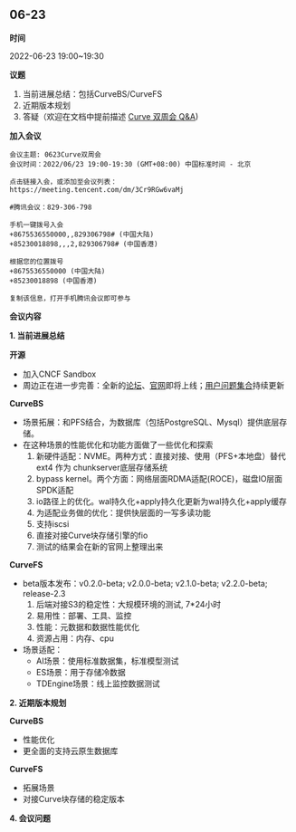 ## 06-23
**时间** 

2022-06-23 19:00~19:30

**议题**

1. 当前进展总结：包括CurveBS/CurveFS
2. 近期版本规划
3. 答疑（欢迎在文档中提前描述 [Curve 双周会 Q&A](https://docs.qq.com/doc/DSHdlZExPckVUQm1W))

**加入会议**

```
会议主题: 0623Curve双周会
会议时间：2022/06/23 19:00-19:30 (GMT+08:00) 中国标准时间 - 北京

点击链接入会，或添加至会议列表：
https://meeting.tencent.com/dm/3Cr9RGw6vaMj

#腾讯会议：829-306-798

手机一键拨号入会
+8675536550000,,829306798# (中国大陆)
+85230018898,,,2,829306798# (中国香港)

根据您的位置拨号
+8675536550000 (中国大陆)
+85230018898 (中国香港)

复制该信息，打开手机腾讯会议即可参与
```

**会议内容**

**1. 当前进展总结**

**开源**

- 加入CNCF Sandbox
- 周边正在进一步完善：全新的[论坛](https://ask.opencurve.io/)、[官网](http://www.opencurve.io/)即将上线；[用户问题集合](https://github.com/opencurve/curve/wiki/Curve-FAQ)持续更新

**CurveBS**

- 场景拓展：和PFS结合，为数据库（包括PostgreSQL、Mysql）提供底层存储。
- 在这种场景的性能优化和功能方面做了一些优化和探索
    1. 新硬件适配：NVME。两种方式：直接对接、使用（PFS+本地盘）替代 ext4 作为 chunkserver底层存储系统
    2. bypass kernel。两个方面：网络层面RDMA适配(ROCE)，磁盘IO层面SPDK适配
    3. io路径上的优化。wal持久化+apply持久化更新为wal持久化+apply缓存
    4. 为适配业务做的优化：提供快层面的一写多读功能
    5. 支持iscsi
    6. 直接对接Curve块存储引擎的fio
    7. 测试的结果会在新的官网上整理出来

**CurveFS**

- beta版本发布：v0.2.0-beta; v2.0.0-beta; v2.1.0-beta; v2.2.0-beta; release-2.3
    1. 后端对接S3的稳定性：大规模环境的测试, 7*24小时
    2. 易用性：部署、工具、监控
    3. 性能：元数据和数据性能优化
    4. 资源占用：内存、cpu
- 场景适配：
    - AI场景：使用标准数据集，标准模型测试
    - ES场景：用于存储冷数据
    - TDEngine场景：线上监控数据测试

**2. 近期版本规划**

**CurveBS**

- 性能优化
- 更全面的支持云原生数据库

**CurveFS**

- 拓展场景
- 对接Curve块存储的稳定版本

**4. 会议问题**





